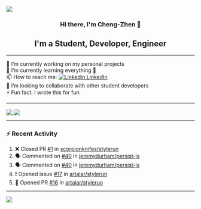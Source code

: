 <a href="https://scorpionknifes.github.io/">![](./background.gif)</a>

<h3 align="center">Hi there, I'm Cheng-Zhen 👋</h3>
<h2 align="center">I'm a Student, Developer, Engineer</h2>

---

🔭 I’m currently working on my personal projects</br>
🌱 I’m currently learning everything 🤣</br>
📫 How to reach me: [![Linkedin](https://i.stack.imgur.com/gVE0j.png) LinkedIn](https://www.linkedin.com/in/chengzhenyang/)</br>
👯 I’m looking to collaborate with other student developers</br>
⚡ Fun fact: I wrote this for fun</br>

---

<a href="https://profile-summary-for-github.com/user/scorpionknifes">
  <img align="center" src="https://github-readme-stats.vercel.app/api?username=scorpionknifes&show_icons=true&count_private=true&hide_border=true&line_height=28&title_color=c6c42f&bg_color=160e01&icon_color=b6b42d&text_color=fff" />
</a>
<a href="https://profile-summary-for-github.com/user/scorpionknifes">
  <img align="center" src="https://github-readme-stats.vercel.app/api/top-langs/?username=scorpionknifes&layout=compact&langs_count=10&hide_border=true&card_width=250&line_height=28&title_color=c6c42f&bg_color=160e01&icon_color=b6b42d&text_color=fff" />
</a>

---

### :zap: Recent Activity

<!--START_SECTION:activity-->

1. ❌ Closed PR [#1](https://github.com/scorpionknifes/stylerun/pull/1) in [scorpionknifes/stylerun](https://github.com/scorpionknifes/stylerun)
2. 🗣 Commented on [#40](https://github.com/jeremydurham/persist-js/issues/40) in [jeremydurham/persist-js](https://github.com/jeremydurham/persist-js)
3. 🗣 Commented on [#40](https://github.com/jeremydurham/persist-js/issues/40) in [jeremydurham/persist-js](https://github.com/jeremydurham/persist-js)
4. ❗️ Opened issue [#17](https://github.com/artalar/stylerun/issues/17) in [artalar/stylerun](https://github.com/artalar/stylerun)
5. 💪 Opened PR [#16](https://github.com/artalar/stylerun/pull/16) in [artalar/stylerun](https://github.com/artalar/stylerun)
<!--END_SECTION:activity-->

---
![](https://komarev.com/ghpvc/?username=scorpionknifes&style=flat-square&color=b6b42d)
